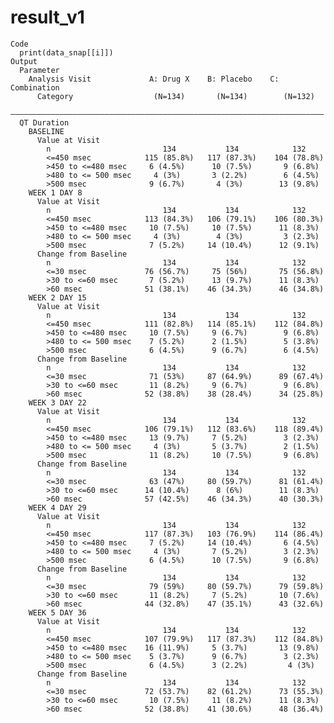 # result_v1

    Code
      print(data_snap[[i]])
    Output
      Parameter                                                             
        Analysis Visit             A: Drug X    B: Placebo    C: Combination
          Category                  (N=134)       (N=134)        (N=132)    
      ——————————————————————————————————————————————————————————————————————
      QT Duration                                                           
        BASELINE                                                            
          Value at Visit                                                    
            n                         134           134            132      
            <=450 msec            115 (85.8%)   117 (87.3%)    104 (78.8%)  
            >450 to <=480 msec     6 (4.5%)      10 (7.5%)       9 (6.8%)   
            >480 to <= 500 msec     4 (3%)       3 (2.2%)        6 (4.5%)   
            >500 msec              9 (6.7%)       4 (3%)        13 (9.8%)   
        WEEK 1 DAY 8                                                        
          Value at Visit                                                    
            n                         134           134            132      
            <=450 msec            113 (84.3%)   106 (79.1%)    106 (80.3%)  
            >450 to <=480 msec     10 (7.5%)     10 (7.5%)      11 (8.3%)   
            >480 to <= 500 msec     4 (3%)        4 (3%)         3 (2.3%)   
            >500 msec              7 (5.2%)     14 (10.4%)      12 (9.1%)   
          Change from Baseline                                              
            n                         134           134            132      
            <=30 msec             76 (56.7%)     75 (56%)       75 (56.8%)  
            >30 to <=60 msec       7 (5.2%)      13 (9.7%)      11 (8.3%)   
            >60 msec              51 (38.1%)    46 (34.3%)      46 (34.8%)  
        WEEK 2 DAY 15                                                       
          Value at Visit                                                    
            n                         134           134            132      
            <=450 msec            111 (82.8%)   114 (85.1%)    112 (84.8%)  
            >450 to <=480 msec     10 (7.5%)     9 (6.7%)        9 (6.8%)   
            >480 to <= 500 msec    7 (5.2%)      2 (1.5%)        5 (3.8%)   
            >500 msec              6 (4.5%)      9 (6.7%)        6 (4.5%)   
          Change from Baseline                                              
            n                         134           134            132      
            <=30 msec              71 (53%)     87 (64.9%)      89 (67.4%)  
            >30 to <=60 msec       11 (8.2%)     9 (6.7%)        9 (6.8%)   
            >60 msec              52 (38.8%)    38 (28.4%)      34 (25.8%)  
        WEEK 3 DAY 22                                                       
          Value at Visit                                                    
            n                         134           134            132      
            <=450 msec            106 (79.1%)   112 (83.6%)    118 (89.4%)  
            >450 to <=480 msec     13 (9.7%)     7 (5.2%)        3 (2.3%)   
            >480 to <= 500 msec     4 (3%)       5 (3.7%)        2 (1.5%)   
            >500 msec              11 (8.2%)     10 (7.5%)       9 (6.8%)   
          Change from Baseline                                              
            n                         134           134            132      
            <=30 msec              63 (47%)     80 (59.7%)      81 (61.4%)  
            >30 to <=60 msec      14 (10.4%)      8 (6%)        11 (8.3%)   
            >60 msec              57 (42.5%)    46 (34.3%)      40 (30.3%)  
        WEEK 4 DAY 29                                                       
          Value at Visit                                                    
            n                         134           134            132      
            <=450 msec            117 (87.3%)   103 (76.9%)    114 (86.4%)  
            >450 to <=480 msec     7 (5.2%)     14 (10.4%)       6 (4.5%)   
            >480 to <= 500 msec     4 (3%)       7 (5.2%)        3 (2.3%)   
            >500 msec              6 (4.5%)      10 (7.5%)       9 (6.8%)   
          Change from Baseline                                              
            n                         134           134            132      
            <=30 msec              79 (59%)     80 (59.7%)      79 (59.8%)  
            >30 to <=60 msec       11 (8.2%)     7 (5.2%)       10 (7.6%)   
            >60 msec              44 (32.8%)    47 (35.1%)      43 (32.6%)  
        WEEK 5 DAY 36                                                       
          Value at Visit                                                    
            n                         134           134            132      
            <=450 msec            107 (79.9%)   117 (87.3%)    112 (84.8%)  
            >450 to <=480 msec    16 (11.9%)     5 (3.7%)       13 (9.8%)   
            >480 to <= 500 msec    5 (3.7%)      9 (6.7%)        3 (2.3%)   
            >500 msec              6 (4.5%)      3 (2.2%)         4 (3%)    
          Change from Baseline                                              
            n                         134           134            132      
            <=30 msec             72 (53.7%)    82 (61.2%)      73 (55.3%)  
            >30 to <=60 msec       10 (7.5%)     11 (8.2%)      11 (8.3%)   
            >60 msec              52 (38.8%)    41 (30.6%)      48 (36.4%)  


